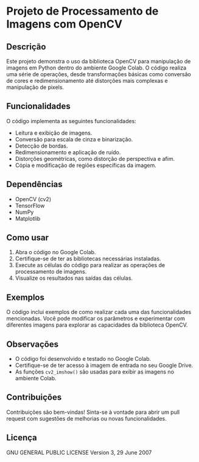 # Projeto de Processamento de Imagens com OpenCV

## Descrição

Este projeto demonstra o uso da biblioteca OpenCV para manipulação de imagens em Python dentro do ambiente Google Colab. O código realiza uma série de operações, desde transformações básicas como conversão de cores e redimensionamento até distorções mais complexas e manipulação de pixels.

## Funcionalidades

O código implementa as seguintes funcionalidades:

* Leitura e exibição de imagens.
* Conversão para escala de cinza e binarização.
* Detecção de bordas.
* Redimensionamento e aplicação de ruído.
* Distorções geométricas, como distorção de perspectiva e afim.
* Cópia e modificação de regiões específicas da imagem.

## Dependências

* OpenCV (cv2)
* TensorFlow
* NumPy
* Matplotlib

## Como usar

1. Abra o código no Google Colab.
2. Certifique-se de ter as bibliotecas necessárias instaladas.
3. Execute as células do código para realizar as operações de processamento de imagens.
4. Visualize os resultados nas saídas das células.

## Exemplos

O código inclui exemplos de como realizar cada uma das funcionalidades mencionadas. Você pode modificar os parâmetros e experimentar com diferentes imagens para explorar as capacidades da biblioteca OpenCV.

## Observações

* O código foi desenvolvido e testado no Google Colab.
* Certifique-se de ter acesso à imagem de entrada no seu Google Drive.
* As funções `cv2_imshow()` são usadas para exibir as imagens no ambiente Colab.

## Contribuições

Contribuições são bem-vindas! Sinta-se à vontade para abrir um pull request com sugestões de melhorias ou novas funcionalidades.

## Licença

 GNU GENERAL PUBLIC LICENSE
                       Version 3, 29 June 2007
